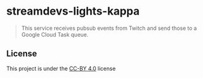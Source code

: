 # streamdevs-lights-kappa

> This service receives pubsub events from Twitch and send those to a Google Cloud Task queue.

## License

This project is under the [CC-BY 4.0](https://creativecommons.org/licenses/by/4.0/) license
